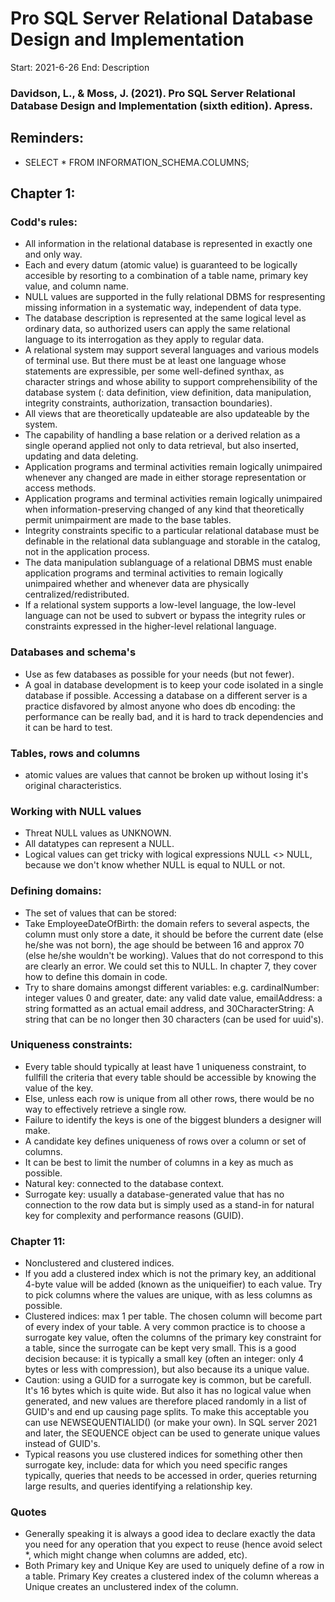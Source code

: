 # Pro SQL Server Relational Database Design and Implementation
Start: 2021-6-26
End:
Description

### Davidson, L., & Moss, J. (2021). Pro SQL Server Relational Database Design and Implementation (sixth edition). Apress.

## Reminders:
- SELECT * FROM INFORMATION_SCHEMA.COLUMNS;

## Chapter 1:
### Codd's rules:
- All information in the relational database is represented in exactly one and only way.
- Each and every datum (atomic value) is guaranteed to be logically accesible by resorting to a combination of a table name, primary key value, and column name.
- NULL values are supported in the fully relational DBMS for respresenting missing information in a systematic way, independent of data type.
- The database description is represented at the same logical level as ordinary data, so authorized users can apply the same relational language to its interrogation as they apply to regular data.
- A relational system may support several languages and various models of terminal use. But there must be at least one language whose statements are expressible, per some well-defined synthax, as character strings and whose ability to support comprehensibility of the database system (: data definition, view definition, data manipulation, integrity constraints, authorization, transaction boundaries).
- All views that are theoretically updateable are also updateable by the system.
- The capability of handling a base relation or a derived relation as a single operand applied not only to data retrieval, but also inserted, updating and data deleting.
- Application programs and terminal activities remain logically unimpaired whenever any changed are made in either storage representation or access methods.
- Application programs and terminal activities remain logically unimpaired when information-preserving changed of any kind that theoretically permit unimpairment are made to the base tables.
- Integrity constraints specific to a particular relational database must be definable in the relational data sublanguage and storable in the catalog, not in the application process.
- The data manipulation sublanguage of a relational DBMS must enable application programs and terminal activities to remain logically unimpaired whether and whenever data are physically centralized/redistributed.
- If a relational system supports a low-level language, the low-level language can not be used to subvert or bypass the integrity rules or constraints expressed in the higher-level relational language. 

### Databases and schema's
- Use as few databases as possible for your needs (but not fewer).
- A goal in database development is to keep your code isolated in a single database if possible. Accessing a database on a different server is a practice disfavored by almost anyone who does db encoding: the performance can be really bad, and it is hard to track dependencies and it can be hard to test.

### Tables, rows and columns
- atomic values are values that cannot be broken up without losing it's original characteristics. 

### Working with NULL values
- Threat NULL values as UNKNOWN.
- All datatypes can represent a NULL. 
- Logical values can get tricky with logical expressions NULL <> NULL, because we don't know whether NULL is equal to NULL or not.

### Defining domains:
- The set of values that can be stored:
- Take EmployeeDateOfBirth: the domain refers to several aspects, the column must only store a date, it should be before the current date (else he/she was not born), the age should be between 16 and approx 70 (else he/she wouldn't be working). Values that do not correspond to this are clearly an error. We could set this to NULL. In chapter 7, they cover how to define this domain in code.
- Try to share domains amongst different variables: e.g. cardinalNumber: integer values 0 and greater, date: any valid date value, emailAddress: a string formatted as an actual email address, and 30CharacterString: A string that can be no longer then 30 characters (can be used for uuid's).


### Uniqueness constraints:
- Every table should typically at least have 1 uniqueness constraint, to fullfill the criteria that every table should be accessible by knowing the value of the key.
- Else, unless each row is unique from all other rows, there would be no way to effectively retrieve a single row.
- Failure to identify the keys is one of the biggest blunders a designer will make.
- A candidate key defines uniqueness of rows over a column or set of columns. 
- It can be best to limit the number of columns in a key as much as possible. 
- Natural key: connected to the database context.
- Surrogate key: usually a database-generated value that has no connection to the row data but is simply used as a stand-in for natural key for complexity and performance reasons (GUID).

### Chapter 11:
- Nonclustered and clustered indices.
- If you add a clustered index which is not the primary key, an additional 4-byte value will be added (known as the uniqueifier) to each value. Try to pick columns where the values are unique, with as less columns as possible.
- Clustered indices: max 1 per table. The chosen column will become part of every index of your table. A very common practice is to choose a surrogate key value, often the columns of the primary key constraint for a table, since the surrogate can be kept very small. This is a good decision because: it is typically a small key (often an integer: only 4 bytes or less with compression), but also because its a unique value.
- Caution: using a GUID for a surrogate key is common, but be carefull. It's 16 bytes which is quite wide. But also it has no logical value when generated, and new values are therefore placed randomly in a list of GUID's and end up causing page splits. To make this acceptable you can use NEWSEQUENTIALID() (or make your own). In SQL server 2021 and later, the SEQUENCE object can be used to generate unique values instead of GUID's.
- Typical reasons you use clustered indices for something other then surrogate key, include: data for which you need specific ranges typically, queries that needs to be accessed in order, queries returning large results, and queries identifying a relationship key.

### Quotes
- Generally speaking it is always a good idea to declare exactly the data you need for any operation that you expect to reuse (hence avoid select *, which might change when columns are added, etc).
- Both Primary key and Unique Key are used to uniquely define of a row in a table. Primary Key creates a clustered index of the column whereas a Unique creates an unclustered index of the column. 